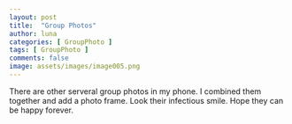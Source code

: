 ```yaml
---
layout: post
title:  "Group Photos"
author: luna
categories: [ GroupPhoto ]
tags: [ GroupPhoto ]
comments: false
image: assets/images/image005.png
---
```


There are other serveral group photos in my phone.
I combined them together and add a photo frame.
Look their infectious smile.
Hope they can be happy forever.

